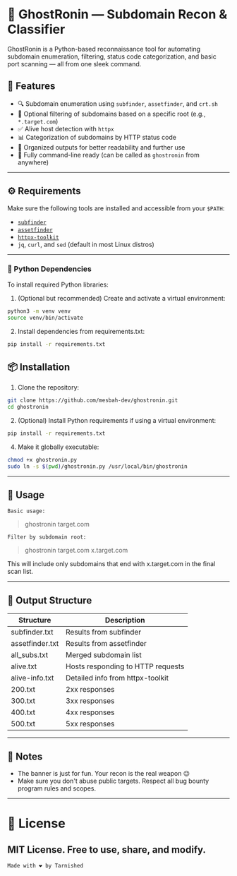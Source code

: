 # 🥷 GhostRonin — Subdomain Recon & Classifier

GhostRonin is a Python-based reconnaissance tool for automating subdomain enumeration, filtering, status code categorization, and basic port scanning — all from one sleek command.
## 🚀 Features

- 🔍 Subdomain enumeration using `subfinder`, `assetfinder`, and `crt.sh`
- 🧹 Optional filtering of subdomains based on a specific root (e.g., `*.target.com`)
- ✅ Alive host detection with `httpx`
- 📊 Categorization of subdomains by HTTP status code
- 📂 Organized outputs for better readability and further use
- 🧠 Fully command-line ready (can be called as `ghostronin` from anywhere)

---

## ⚙️ Requirements

Make sure the following tools are installed and accessible from your `$PATH`:

- [`subfinder`](https://github.com/projectdiscovery/subfinder)
- [`assetfinder`](https://github.com/tomnomnom/assetfinder)
- [`httpx-toolkit`](https://www.kali.org/tools/httpx-toolkit/)
- `jq`, `curl`, and `sed` (default in most Linux distros)

---
### 🐍 Python Dependencies

To install required Python libraries:

1. (Optional but recommended) Create and activate a virtual environment:

```bash
python3 -m venv venv
source venv/bin/activate
```
2. Install dependencies from requirements.txt:
```bash
pip install -r requirements.txt
```

## 📦 Installation
1. Clone the repository:
```bash
git clone https://github.com/mesbah-dev/ghostronin.git
cd ghostronin
```

2. (Optional) Install Python requirements if using a virtual environment:
```bash
pip install -r requirements.txt
```

4. Make it globally executable:
```bash
chmod +x ghostronin.py
sudo ln -s $(pwd)/ghostronin.py /usr/local/bin/ghostronin
```

---
## 🧪 Usage
`Basic usage:`
> ghostronin target.com

`Filter by subdomain root:`
> ghostronin target.com x.target.com

This will include only subdomains that end with x.target.com in the final scan list.

---
## 📁 Output Structure

| Structure | Description |
| ---------- | ------------------ |
| subfinder.txt | Results from subfinder |
| assetfinder.txt | Results from assetfinder  |
| all_subs.txt | Merged subdomain list  |
| alive.txt | Hosts responding to HTTP requests  |
| alive-info.txt | Detailed info from httpx-toolkit  |
| 200.txt | 2xx responses  |
| 300.txt | 3xx responses  |
| 400.txt | 4xx responses  |
| 500.txt | 5xx responses  |
---

## 🧠 Notes
- The banner is just for fun. Your recon is the real weapon 😉
- Make sure you don't abuse public targets. Respect all bug bounty program rules and scopes.

---

# 📄 License
MIT License. Free to use, share, and modify.
---
`Made with ❤️ by Tarnished`
